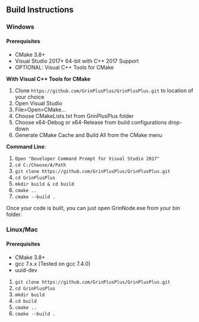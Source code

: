 ## Build Instructions

### Windows
#### Prerequisites
* CMake 3.8+
* Visual Studio 2017+ 64-bit with C++ 2017 Support
* OPTIONAL: Visual C++ Tools for CMake

**With Visual C++ Tools for CMake**
1. Clone `https://github.com/GrinPlusPlus/GrinPlusPlus.git` to location of your choice
2. Open Visual Studio
3. File>Open>CMake...
4. Choose CMakeLists.txt from GrinPlusPlus folder
5. Choose x64-Debug or x64-Release from build configurations drop-down
6. Generate CMake Cache and Build All from the CMake menu

**Command Line**:
1. ```Open "Developer Command Prompt for Visual Studio 2017"```
2. ```cd C:/Choose/A/Path```
3. ```git clone https://github.com/GrinPlusPlus/GrinPlusPlus.git```
4. ```cd GrinPlusPlus```
5. ```mkdir build & cd build```
6. ```cmake ..```
7. ```cmake --build .```

Once your code is built, you can just open GrinNode.exe from your bin folder.

### Linux/Mac
#### Prerequisites
* CMake 3.8+
* gcc 7.x.x (Tested on gcc 7.4.0)
* uuid-dev

1. ```git clone https://github.com/GrinPlusPlus/GrinPlusPlus.git```
2. ```cd GrinPlusPlus```
3. ```mkdir build```
4. ```cd build```
5. ```cmake ..```
6. ```cmake --build .```
